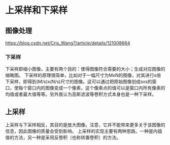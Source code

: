 # 上采样和下采样
## 图像处理
https://blog.csdn.net/Cris_Wang7/article/details/121008664
### 下采样
下采样即缩小图像，主要有两个目的：使得图像符合需要的大小；生成对应图像的缩略图。
下采样的原理很简单，比如对于一幅尺寸为MxN的图像，对其进行s倍下采样，即得到(M/s)x(N/s)尺寸的图像。这可以通过把原始图像划成sxs的窗口，使每个窗口内的图像变成一个像素，这个像素点的值可以是窗口内所有像素的均值或者最大值等等。另外我认为高斯滤波等卷积方式本身也是一种下采样。

## 上采样

上采样与下采样相反，其目的是放大图像。注意，它并不能带来更多关于该图像的信息，因此图像的质量会受到影响。
上采样的实现主要有两种思路。一种是内插值的方法，另一种是采用反卷积（也称转置卷积）的方法。

